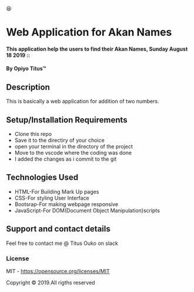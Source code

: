 :satisfied:
# Web Application for Akan Names
#### This application help the users to find their Akan Names, Sunday August 18 2019 ::
#### By **Opiyo Titus**&trade;

## Description
This is basically a web application for addition of two numbers.
## Setup/Installation Requirements
* Clone this repo
* Save it to the directiry of your choice
* open your terminal in the directory of the project
* Move to the vscode where the coding was done
* I added the changes as i commit to the git

## Technologies Used
* HTML-For Building Mark Up pages
* CSS-For styling User Interface
* Bootsrap-For making webpage responsive
* JavaScript-For DOM(Document Object Manipulation)scripts
## Support and contact details
Feel free to contact me @ Titus Ouko on slack
### License
MIT - <https://opensource.org/licenses/MIT>

Copyright &copy; 2019.All rigths reserved
  